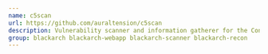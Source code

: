 ```yaml
---
name: c5scan
url: https://github.com/auraltension/c5scan
description: Vulnerability scanner and information gatherer for the Concrete5 CMS.
group: blackarch blackarch-webapp blackarch-scanner blackarch-recon
---
```

